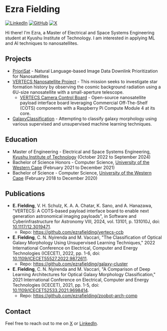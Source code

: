 # Ezra Fielding

[![LinkedIn](https://img.shields.io/badge/LinkedIn-blue)](https://www.linkedin.com/in/ezra-fielding/) [![GitHub](https://img.shields.io/github/followers/ezrafielding.svg?style=social&label=Follow)](https://github.com/ezrafielding) [![X](https://img.shields.io/twitter/follow/ezrafielding.svg?style=social)](https://x.com/ezrafielding)

Hi there! I'm Ezra, a Master of Electrical and Space Systems Engineering student at Kyushu Institute of Technology. I am interested in applying ML and AI techniques to nanosatellites.

## Projects

- [PrioriSat](https://github.com/ezrafielding/PrioriSat) - Natural Language-based Image Data Downlink Prioritization for Nanosatellites
- [VERTECS Nanosatellite Project](https://vertecs-project.com/) - This mission seeks to investigate star formation history by observing the cosmic background radiation using a 6U-size nanosatellite with a small-aperture telescope.
  - [VERTECS Camera Control Board](https://github.com/ezrafielding/vertecs-ccb) - Open-source nanosatellite payload interface board leveraging Commercial Off-The-Shelf (COTS) components with a Raspberry Pi Compute Module 4 at its core.
- [GalaxyClassification](https://github.com/ezrafielding/GalaxyClassification) - Attempting to classify galaxy morphology using various supervised and unsupervised machine learning techniques.


## Education

- Master of Engineering - Electrical and Space Systems Engineering, [Kyushu Institute of Technology](https://www.kyutech.ac.jp/english/) (October 2022 to September 2024)
- Bachelor of Science Honors - Computer Science, [University of the Western Cape](https://www.uwc.ac.za/) (February 2021 to December 2021)
- Bachelor of Science - Computer Science, [University of the Western Cape](https://www.uwc.ac.za/) (February 2018 to December 2020)

## Publications
- **E. Fielding**, V. H. Schulz, K. A. A. Chatar, K. Sano, and A. Hanazawa, "VERTECS: A COTS-based payload interface board to enable next generation astronomical imaging payloads", in Software and Cyberinfrastructure for Astronomy VIII, 2024, vol. 13101, p. 131010J, doi: [10.1117/12.3019471](https://doi.org/10.1117/12.3019471).
  - Repo: https://github.com/ezrafielding/vertecs-ccb
- **E. Fielding**, C. N. Nyirenda and M. Vaccari, "The Classification of Optical Galaxy Morphology Using Unsupervised Learning Techniques," 2022 International Conference on Electrical, Computer and Energy Technologies (ICECET), 2022, pp. 1-6, doi: [10.1109/ICECET55527.2022.9872611](https://doi.org/10.1109/ICECET55527.2022.9872611).
  - Repo: https://github.com/ezrafielding/galaxy-cluster
- **E. Fielding**, C. N. Nyirenda and M. Vaccari, "A Comparison of Deep Learning Architectures for Optical Galaxy Morphology Classification," 2021 International Conference on Electrical, Computer and Energy Technologies (ICECET), 2021, pp. 1-5, doi: [10.1109/ICECET52533.2021.9698414](https://doi.org/10.1109/ICECET52533.2021.9698414).
  - Repo: https://github.com/ezrafielding/zoobot-arch-comp

## Contact

Feel free to reach out to me on [X](https://x.com/ezrafielding) or [LinkedIn](https://www.linkedin.com/in/ezra-fielding/).
